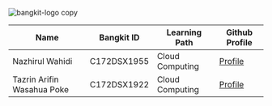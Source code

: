 ![bangkit-logo copy](https://github.com/antoniuswilson30/Bangkit-Capstone-C23-PS468/assets/127605116/969176ac-f6a2-426e-93bb-0eeb98704762)



| Name | Bangkit ID   |  Learning Path | Github Profile   |
| ------------ | ------------ | ------------ | ------------ |
|  Nazhirul Wahidi | C172DSX1955  | Cloud Computing  | [Profile](https://github.com/Vex996) |
|  Tazrin Arifin Wasahua Poke |   C172DSX1922 | Cloud Computing  | [Profile](https://github.com/Vex996) |
